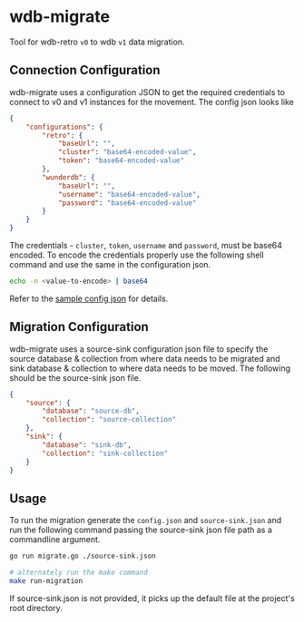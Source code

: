 # wdb-migrate

Tool for wdb-retro `v0` to wdb `v1` data migration.

## Connection Configuration

wdb-migrate uses a configuration JSON to get the required credentials to connect to v0 and v1 instances for the movement. The config json looks like

```json
{
    "configurations": {
        "retro": {
            "baseUrl": "",
            "cluster": "base64-encoded-value",
            "token": "base64-encoded-value"
        },
        "wunderdb": {
            "baseUrl": "",
            "username": "base64-encoded-value",
            "password": "base64-encoded-value"
        }
    }
}
```

The credentials - `cluster`, `token`, `username` and `password`, must be base64 encoded. To encode the credentials properly use the following shell command and use the same in the configuration json.

```sh
echo -n <value-to-encode> | base64
```

Refer to the [sample config json](./scripts/sample.config.json) for details.

## Migration Configuration

wdb-migrate uses a source-sink configuration json file to specify the source database & collection from where data needs to be migrated and sink database & collection to where data needs to be moved. The following should be the source-sink json file.

```json
{
    "source": {
        "database": "source-db",
        "collection": "source-collection"
    },
    "sink": {
        "database": "sink-db",
        "collection": "sink-collection"
    }
}
```

## Usage

To run the migration generate the `config.json` and `source-sink.json` and run the following command passing the source-sink json file path as a commandline argument.

```sh
go run migrate.go ./source-sink.json

# alternately run the make command
make run-migration
```

If source-sink.json is not provided, it picks up the default file at the project's root directory.
